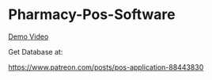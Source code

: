 # Pharmacy-Pos-Software

[Demo Video](https://www.youtube.com/watch?v=rnTodQsvkjc)

Get Database at:

https://www.patreon.com/posts/pos-application-88443830
